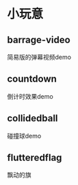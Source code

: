 # 小玩意

## barrage-video
简易版的弹幕视频demo

## countdown
倒计时效果demo

## collidedball
碰撞球demo

## flutteredflag
飘动的旗